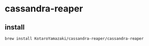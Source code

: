 # cassandra-reaper

## install
```
brew install KotaroYamazaki/cassandra-reaper/cassandra-reaper
```
